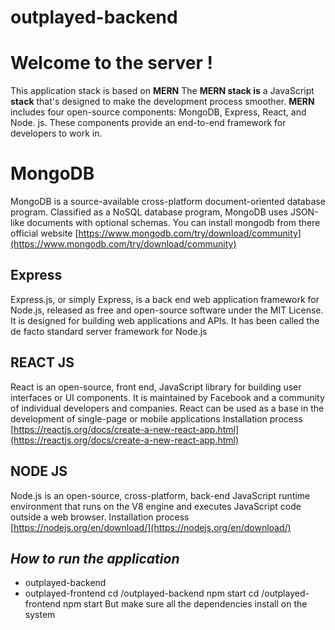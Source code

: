 # outplayed-backend

# Welcome to the server !

This application stack is based on **MERN**
The **MERN stack is** a JavaScript **stack** that's designed to make the development process smoother. **MERN** includes four open-source components: MongoDB, Express, React, and Node. js. These components provide an end-to-end framework for developers to work in.

# MongoDB

MongoDB is a source-available cross-platform document-oriented database program. Classified as a NoSQL database program, MongoDB uses JSON-like documents with optional schemas.
You can install mongodb from there official website [https://www.mongodb.com/try/download/community](https://www.mongodb.com/try/download/community)

## Express

Express.js, or simply Express, is a back end web application framework for Node.js, released as free and open-source software under the MIT License. It is designed for building web applications and APIs. It has been called the de facto standard server framework for Node.js

## REACT JS

React is an open-source, front end, JavaScript library for building user interfaces or UI components. It is maintained by Facebook and a community of individual developers and companies. React can be used as a base in the development of single-page or mobile applications
Installation process [https://reactjs.org/docs/create-a-new-react-app.html](https://reactjs.org/docs/create-a-new-react-app.html)

## NODE JS

Node.js is an open-source, cross-platform, back-end JavaScript runtime environment that runs on the V8 engine and executes JavaScript code outside a web browser.
Installation process [https://nodejs.org/en/download/](https://nodejs.org/en/download/)

## **_How to run the application_**

-   outplayed-backend
-   outplayed-frontend
    cd /outplayed-backend
    npm start
    cd /outplayed-frontend
    npm start
    But make sure all the dependencies install on the system

